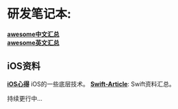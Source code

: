 
# 研发笔记本:

**[awesome中文汇总](https://github.com/jobbole)**  
**[awesome英文汇总](https://github.com/sindresorhus/awesome)**   


## **iOS资料**
**[iOS心得](https://github.com/100mango/zen)** iOS的一些底层技术。
**[Swift-Article](https://github.com/leopardpan/DevNote/tree/master/Swift-Article)**: Swift资料汇总。 


持续更行中...